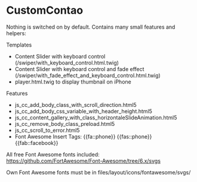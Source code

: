 # CustomContao

Nothing is switched on by default. Contains many small features and helpers:

Templates
- Content Slider with keyboard control (/swiper/with_keyboard_control.html.twig)
- Content Slider with keyboard control and fade effect (/swiper/with_fade_effect_and_keyboard_control.html.twig)
- player.html.twig to display thumbnail on iPhone

Features
- js_cc_add_body_class_with_scroll_direction.html5
- js_cc_add_body_css_variable_with_header_height.html5
- js_cc_content_gallery_with_class_horizontaleSlideAnimation.html5
- js_cc_remove_body_class_preload.html5
- js_cc_scroll_to_error.html5
- Font Awesome Insert Tags: {{fa::phone}} {{fas::phone}} {{fab::facebook}}

All free Font Awesome fonts included: https://github.com/FortAwesome/Font-Awesome/tree/6.x/svgs

Own Font Awesome fonts must be in files/layout/icons/fontawesome/svgs/
